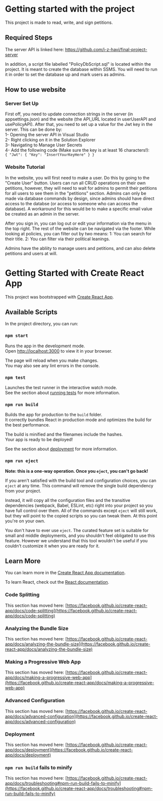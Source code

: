 # Getting started with the project
This project is made to read, write, and sign petitions.

## Required Steps
The server API is linked here:
https://github.com/i-z-havi/final-project-server

In addition, a script file labelled "PolicyDbScript.sql" is located within the project. It is meant to create the database within SSMS. You will need to run it in order to set the database up and mark users as admins.

## How to use website

### Server Set Up
First off, you need to update connection strings in the server (in appsettings.json) and the website (the API_URL located in userUserAPI and usePolicyAPI).
After that, you need to set up a value for the Jwt key in the server. This can be done by:\
1- Opening the server API in Visual Studio\
2- Right clicking on it in the Solution Explorer\
3- Navigating to Manage User Secrets\
4- Add the following code (Make sure the key is at least 16 characters!):\
``
{
  "Jwt": {
    "Key": "InsertYourKeyHere"
  }
}
``

### Website Tutorial
In the website, you will first need to make a user. Do this by going to the "Create User" button. Users can run all CRUD operations on their own petitions, however, they will need to wait for admins to permit their petitions for all users to see them in the "petitions" section.
Admins can only be made via database commands by design, since admins should have direct access to the databse (or access to someone who can access the database). A workaround for this would be to make a specific email value be created as an admin in the server.

After you sign in, you can log out or edit your information via the menu in the top right. The rest of the website can be navigated via the footer. 
While looking at policies, you can filter out by two means:
1: You can search for their title.
2: You can filter via their political leanings.

Admins have the abliity to manage users and petitions, and can also delete petitions and users at will.

# Getting Started with Create React App

This project was bootstrapped with [Create React App](https://github.com/facebook/create-react-app).

## Available Scripts

In the project directory, you can run:

### `npm start`

Runs the app in the development mode.\
Open [http://localhost:3000](http://localhost:3000) to view it in your browser.

The page will reload when you make changes.\
You may also see any lint errors in the console.

### `npm test`

Launches the test runner in the interactive watch mode.\
See the section about [running tests](https://facebook.github.io/create-react-app/docs/running-tests) for more information.

### `npm run build`

Builds the app for production to the `build` folder.\
It correctly bundles React in production mode and optimizes the build for the best performance.

The build is minified and the filenames include the hashes.\
Your app is ready to be deployed!

See the section about [deployment](https://facebook.github.io/create-react-app/docs/deployment) for more information.

### `npm run eject`

**Note: this is a one-way operation. Once you `eject`, you can't go back!**

If you aren't satisfied with the build tool and configuration choices, you can `eject` at any time. This command will remove the single build dependency from your project.

Instead, it will copy all the configuration files and the transitive dependencies (webpack, Babel, ESLint, etc) right into your project so you have full control over them. All of the commands except `eject` will still work, but they will point to the copied scripts so you can tweak them. At this point you're on your own.

You don't have to ever use `eject`. The curated feature set is suitable for small and middle deployments, and you shouldn't feel obligated to use this feature. However we understand that this tool wouldn't be useful if you couldn't customize it when you are ready for it.

## Learn More

You can learn more in the [Create React App documentation](https://facebook.github.io/create-react-app/docs/getting-started).

To learn React, check out the [React documentation](https://reactjs.org/).

### Code Splitting

This section has moved here: [https://facebook.github.io/create-react-app/docs/code-splitting](https://facebook.github.io/create-react-app/docs/code-splitting)

### Analyzing the Bundle Size

This section has moved here: [https://facebook.github.io/create-react-app/docs/analyzing-the-bundle-size](https://facebook.github.io/create-react-app/docs/analyzing-the-bundle-size)

### Making a Progressive Web App

This section has moved here: [https://facebook.github.io/create-react-app/docs/making-a-progressive-web-app](https://facebook.github.io/create-react-app/docs/making-a-progressive-web-app)

### Advanced Configuration

This section has moved here: [https://facebook.github.io/create-react-app/docs/advanced-configuration](https://facebook.github.io/create-react-app/docs/advanced-configuration)

### Deployment

This section has moved here: [https://facebook.github.io/create-react-app/docs/deployment](https://facebook.github.io/create-react-app/docs/deployment)

### `npm run build` fails to minify

This section has moved here: [https://facebook.github.io/create-react-app/docs/troubleshooting#npm-run-build-fails-to-minify](https://facebook.github.io/create-react-app/docs/troubleshooting#npm-run-build-fails-to-minify)
